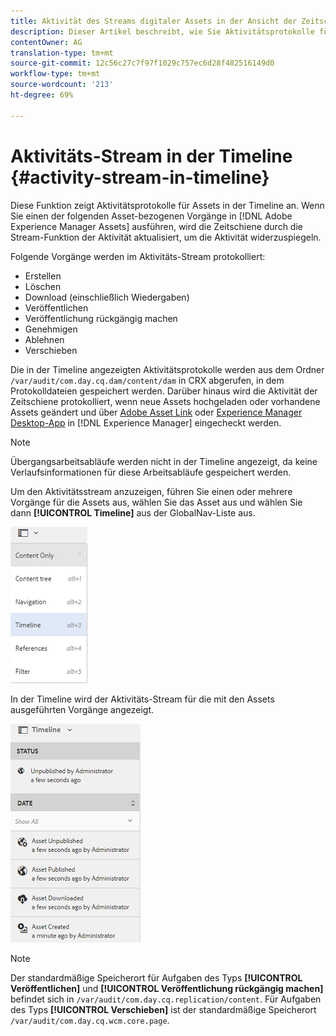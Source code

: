 ```yaml
---
title: Aktivität des Streams digitaler Assets in der Ansicht der Zeitschiene
description: Dieser Artikel beschreibt, wie Sie Aktivitätsprotokolle für Assets in der Timeline anzeigen können.
contentOwner: AG
translation-type: tm+mt
source-git-commit: 12c56c27c7f97f1029c757ec6d28f482516149d0
workflow-type: tm+mt
source-wordcount: '213'
ht-degree: 69%

---
```



# Aktivitäts-Stream in der Timeline {#activity-stream-in-timeline}

Diese Funktion zeigt Aktivitätsprotokolle für Assets in der Timeline an. Wenn Sie einen der folgenden Asset-bezogenen Vorgänge in [!DNL Adobe Experience Manager Assets] ausführen, wird die Zeitschiene durch die Stream-Funktion der Aktivität aktualisiert, um die Aktivität widerzuspiegeln.

Folgende Vorgänge werden im Aktivitäts-Stream protokolliert:

* Erstellen
* Löschen
* Download (einschließlich Wiedergaben)
* Veröffentlichen
* Veröffentlichung rückgängig machen
* Genehmigen
* Ablehnen
* Verschieben

Die in der Timeline angezeigten Aktivitätsprotokolle werden aus dem Ordner `/var/audit/com.day.cq.dam/content/dam` in CRX abgerufen, in dem Protokolldateien gespeichert werden. Darüber hinaus wird die Aktivität der Zeitschiene protokolliert, wenn neue Assets hochgeladen oder vorhandene Assets geändert und über [Adobe Asset Link](https://helpx.adobe.com/de/enterprise/using/manage-assets-using-adobe-asset-link.html) oder [Experience Manager Desktop-App](https://experienceleague.adobe.com/docs/experience-manager-desktop-app/using/release-notes.html) in [!DNL Experience Manager] eingecheckt werden.

>[!NOTE]
>
>Übergangsarbeitsabläufe werden nicht in der Timeline angezeigt, da keine Verlaufsinformationen für diese Arbeitsabläufe gespeichert werden.

Um den Aktivitätsstream anzuzeigen, führen Sie einen oder mehrere Vorgänge für die Assets aus, wählen Sie das Asset aus und wählen Sie dann **[!UICONTROL Timeline]** aus der GlobalNav-Liste aus.

![timeline-2](assets/timeline-2.png)

In der Timeline wird der Aktivitäts-Stream für die mit den Assets ausgeführten Vorgänge angezeigt.

![aktivität_stream](assets/activity_stream.png)

>[!NOTE]
>
>Der standardmäßige Speicherort für Aufgaben des Typs **[!UICONTROL Veröffentlichen]** und **[!UICONTROL Veröffentlichung rückgängig machen]** befindet sich in `/var/audit/com.day.cq.replication/content`. Für Aufgaben des Typs **[!UICONTROL Verschieben]** ist der standardmäßige Speicherort `/var/audit/com.day.cq.wcm.core.page`.
